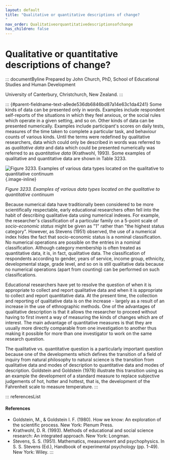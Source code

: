 ```yaml
---
layout: default
title: "Qualitative or quantitative descriptions of change? 
"
nav_order: Qualitativeorquantitativedescriptionsofchange
has_children: false
---
```

# Qualitative or quantitative descriptions of change? 


::: documentByline
Prepared by John Church, PhD, School of Educational Studies and Human
Development

University of Canterbury, Christchurch, New Zealand.
:::

::: {#parent-fieldname-text-a9ede536db6846bd87a14e63c1da4241}
Some kinds of data can be presented only in words. Examples include
respondent self-reports of the situations in which they feel anxious, or
the social rules which operate in a given setting, and so on. Other
kinds of data can be presented numerically. Examples include
participant\'s scores on daily tests, measures of the time taken to
complete a particular task, and behaviour counts of various kinds. Until
the terms were redefined by qualitative researchers, data which could
only be described in words was referred to as *qualitative data* and
data which could be presented numerically was referred to as
*quantitative data* (Krathwohl, 1993). Some examples of qualitative and
quantitative data are shown in Table 3233.

![Figure 3233. Examples of various data types located on the qualitative
to quantitative
continuum](../../../../../../assets/images/Figure3233.png "Figure 3233. Examples of various data types located on the qualitative to quantitative continuum"){.image-inline}

*Figure 3233. Examples of various data types located on the qualitative
to quantitative continuum*

Because numerical data have traditionally been considered to be more
scientifically respectable, early educational researchers often fell
into the habit of describing qualitative data using numerical indexes.
For example, the researcher\'s classification of a particular family on
a 5-point scale of *socio-economic status* might be given as "1" rather
than "the highest status category". However, as Stevens (1951) observed,
the use of a numerical index hides the fact that socio-economic status
is a nominal classification. No numerical operations are possible on the
entries in a nominal classification. Although category membership is
often treated as quantitative data, it is, in fact, qualitative data.
The classification of respondents according to gender, years of service,
income group, ethnicity, developmental stage, grade level, and so on is
still qualitative data because no numerical operations (apart from
counting) can be performed on such classifications.

Educational researchers have yet to resolve the question of when it is
appropriate to collect and report qualitative data and when it is
appropriate to collect and report quantitative data. At the present
time, the collection and reporting of qualitative data is on the
increase - largely as a result of an increase in the use of ethnographic
methods. One of the advantages of qualitative description is that it
allows the researcher to proceed without having to first invent a way of
measuring the kinds of changes which are of interest. The main advantage
of quantitative measures is that they are usually more directly
comparable from one investigation to another thus making it possible for
more than one investigator to work on the same research question.

The qualitative vs. quantitative question is a particularly important
question because one of the developments which defines the transition of
a field of inquiry from natural philosophy to natural science is the
transition from qualitative data and modes of description to
quantitative data and modes of description. Goldstein and Goldstein
(1978) illustrate this transition using as an example the development of
a standard measure to replace subjective judgements of hot, hotter and
hottest, that is, the development of the Fahrenheit scale to measure
temperature.
:::

::: referencesList
#### References

-   Goldstein, M., & Goldstein I. F. (1980). How we know: An exploration
    of the scientific process. New York: Plenum Press.
-   Krathwohl, D. R. (1993). Methods of educational and social science
    research: An integrated approach. New York: Longman.
-   Stevens, S. S. (1951). Mathematics, measurement and psychophysics.
    In S. S. Stevens (Ed.), Handbook of experimental psychology (pp.
    1-49). New York: Wiley.
:::
